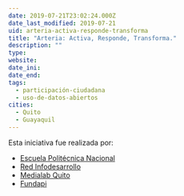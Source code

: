 ```yaml
---
date: 2019-07-21T23:02:24.000Z
date_last_modified: 2019-07-21
uid: arteria-activa-responde-transforma
title: "Arteria: Activa, Responde, Transforma."
description: ""
type: 
website: 
date_ini: 
date_end: 
tags:
  - participación-ciudadana
  - uso-de-datos-abiertos
cities: 
  - Quito
  - Guayaquil
---
```


Esta iniciativa fue realizada por:

- [Escuela Politécnica Nacional](/organizaciones/escuela-politecnica-nacional)
- [Red Infodesarrollo](/organizaciones/red-infodesarrollo)
- [Medialab Quito](/organizaciones/medialab-quito)
- [Fundapi](/organizaciones/fundapi)
